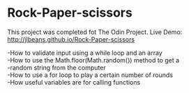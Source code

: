 # Rock-Paper-scissors

This project was completed fot The Odin Project.
Live Demo: http://jlbeans.github.io/Rock-Paper-scissors

-How to validate input using a while loop and an array <br>
-How to use the Math.floor(Math.random()) method to get a <br>
-random string from the computer <br>
-How to use a for loop to play a certain number of rounds <br>
-How useful variables are for calling functions <br>
